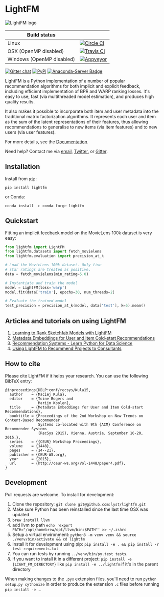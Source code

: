 # LightFM

![LightFM logo](lightfm.png)

| Build status | |
|---|---|
| Linux |[![Circle CI](https://circleci.com/gh/lyst/lightfm.svg?style=svg)](https://circleci.com/gh/lyst/lightfm)|
| OSX (OpenMP disabled)|[![Travis CI](https://travis-ci.org/lyst/lightfm.svg?branch=master)](https://travis-ci.org/lyst/lightfm)|
| Windows (OpenMP disabled) |[![Appveyor](https://ci.appveyor.com/api/projects/status/6cqpqb6969i1h4p7/branch/master?svg=true)](https://ci.appveyor.com/project/maciejkula/lightfm/branch/master)|

[![Gitter chat](https://badges.gitter.im/gitterHQ/gitter.png)](https://gitter.im/lightfm-rec/Lobby) [![PyPI](https://img.shields.io/pypi/v/lightfm.svg)](https://pypi.python.org/pypi/lightfm/)
[![Anaconda-Server Badge](https://anaconda.org/conda-forge/lightfm/badges/version.svg)](https://anaconda.org/conda-forge/lightfm)

LightFM is a Python implementation of a number of popular recommendation algorithms for both implicit and explicit feedback, including efficient implementation of BPR and WARP ranking losses. It's easy to use, fast (via multithreaded model estimation), and produces high quality results.

It also makes it possible to incorporate both item and user metadata into the traditional matrix factorization algorithms. It represents each user and item as the sum of the latent representations of their features, thus allowing recommendations to generalise to new items (via item features) and to new users (via user features).

For more details, see the [Documentation](http://lyst.github.io/lightfm/docs/home.html).

Need help? Contact me via [email](mailto:lightfm@zoho.com), [Twitter](https://twitter.com/Maciej_Kula), or [Gitter](https://gitter.im/lightfm-rec/Lobby).

## Installation
Install from `pip`:
```
pip install lightfm
```
or Conda:
```
conda install -c conda-forge lightfm
```

## Quickstart
Fitting an implicit feedback model on the MovieLens 100k dataset is very easy:
```python
from lightfm import LightFM
from lightfm.datasets import fetch_movielens
from lightfm.evaluation import precision_at_k

# Load the MovieLens 100k dataset. Only five
# star ratings are treated as positive.
data = fetch_movielens(min_rating=5.0)

# Instantiate and train the model
model = LightFM(loss='warp')
model.fit(data['train'], epochs=30, num_threads=2)

# Evaluate the trained model
test_precision = precision_at_k(model, data['test'], k=5).mean()
```

## Articles and tutorials on using LightFM
1. [Learning to Rank Sketchfab Models with LightFM](http://blog.ethanrosenthal.com/2016/11/07/implicit-mf-part-2/)
2. [Metadata Embeddings for User and Item Cold-start Recommendations](http://building-babylon.net/2016/01/26/metadata-embeddings-for-user-and-item-cold-start-recommendations/)
3. [Recommendation Systems - Learn Python for Data Science](https://www.youtube.com/watch?v=9gBC9R-msAk)
4. [Using LightFM to Recommend Projects to Consultants](https://medium.com/product-at-catalant-technologies/using-lightfm-to-recommend-projects-to-consultants-44084df7321c#.gu887ky51)

## How to cite
Please cite LightFM if it helps your research. You can use the following BibTeX entry:
```
@inproceedings{DBLP:conf/recsys/Kula15,
  author    = {Maciej Kula},
  editor    = {Toine Bogers and
               Marijn Koolen},
  title     = {Metadata Embeddings for User and Item Cold-start Recommendations},
  booktitle = {Proceedings of the 2nd Workshop on New Trends on Content-Based Recommender
               Systems co-located with 9th {ACM} Conference on Recommender Systems
               (RecSys 2015), Vienna, Austria, September 16-20, 2015.},
  series    = {{CEUR} Workshop Proceedings},
  volume    = {1448},
  pages     = {14--21},
  publisher = {CEUR-WS.org},
  year      = {2015},
  url       = {http://ceur-ws.org/Vol-1448/paper4.pdf},
}
```

## Development
Pull requests are welcome. To install for development:

1. Clone the repository: `git clone git@github.com:lyst/lightfm.git`
2. Make sure Python has been reinstalled since the last time OSX was updated
3. `brew install llvm`
4. add llvm to path `echo 'export PATH="/opt/homebrew/opt/llvm/bin:$PATH"' >> ~/.zshrc`
5. Setup a virtual environment: `python3 -m venv venv && source ./venv/bin/activate && cd lightfm`
6. Install it for development using pip: `pip install -e . && pip install -r test-requirements.txt`
7. You can run tests by running `../venv/bin/py.test tests`.
8. If you want to install it in a different project: `pip install -e {LIGHT_FM_DIRECTORY}` like `pip install -e ../lightfm` if it's in the parent directory

When making changes to the `.pyx` extension files, you'll need to run `python setup.py cythonize` in order to produce the extension `.c` files before running `pip install -e .`.
